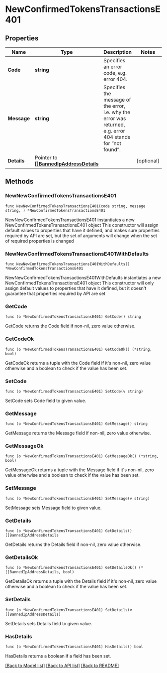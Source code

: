 # NewConfirmedTokensTransactionsE401

## Properties

Name | Type | Description | Notes
------------ | ------------- | ------------- | -------------
**Code** | **string** | Specifies an error code, e.g. error 404. | 
**Message** | **string** | Specifies the message of the error, i.e. why the error was returned, e.g. error 404 stands for “not found”. | 
**Details** | Pointer to [**[]BannedIpAddressDetails**](BannedIpAddressDetails.md) |  | [optional] 

## Methods

### NewNewConfirmedTokensTransactionsE401

`func NewNewConfirmedTokensTransactionsE401(code string, message string, ) *NewConfirmedTokensTransactionsE401`

NewNewConfirmedTokensTransactionsE401 instantiates a new NewConfirmedTokensTransactionsE401 object
This constructor will assign default values to properties that have it defined,
and makes sure properties required by API are set, but the set of arguments
will change when the set of required properties is changed

### NewNewConfirmedTokensTransactionsE401WithDefaults

`func NewNewConfirmedTokensTransactionsE401WithDefaults() *NewConfirmedTokensTransactionsE401`

NewNewConfirmedTokensTransactionsE401WithDefaults instantiates a new NewConfirmedTokensTransactionsE401 object
This constructor will only assign default values to properties that have it defined,
but it doesn't guarantee that properties required by API are set

### GetCode

`func (o *NewConfirmedTokensTransactionsE401) GetCode() string`

GetCode returns the Code field if non-nil, zero value otherwise.

### GetCodeOk

`func (o *NewConfirmedTokensTransactionsE401) GetCodeOk() (*string, bool)`

GetCodeOk returns a tuple with the Code field if it's non-nil, zero value otherwise
and a boolean to check if the value has been set.

### SetCode

`func (o *NewConfirmedTokensTransactionsE401) SetCode(v string)`

SetCode sets Code field to given value.


### GetMessage

`func (o *NewConfirmedTokensTransactionsE401) GetMessage() string`

GetMessage returns the Message field if non-nil, zero value otherwise.

### GetMessageOk

`func (o *NewConfirmedTokensTransactionsE401) GetMessageOk() (*string, bool)`

GetMessageOk returns a tuple with the Message field if it's non-nil, zero value otherwise
and a boolean to check if the value has been set.

### SetMessage

`func (o *NewConfirmedTokensTransactionsE401) SetMessage(v string)`

SetMessage sets Message field to given value.


### GetDetails

`func (o *NewConfirmedTokensTransactionsE401) GetDetails() []BannedIpAddressDetails`

GetDetails returns the Details field if non-nil, zero value otherwise.

### GetDetailsOk

`func (o *NewConfirmedTokensTransactionsE401) GetDetailsOk() (*[]BannedIpAddressDetails, bool)`

GetDetailsOk returns a tuple with the Details field if it's non-nil, zero value otherwise
and a boolean to check if the value has been set.

### SetDetails

`func (o *NewConfirmedTokensTransactionsE401) SetDetails(v []BannedIpAddressDetails)`

SetDetails sets Details field to given value.

### HasDetails

`func (o *NewConfirmedTokensTransactionsE401) HasDetails() bool`

HasDetails returns a boolean if a field has been set.


[[Back to Model list]](../README.md#documentation-for-models) [[Back to API list]](../README.md#documentation-for-api-endpoints) [[Back to README]](../README.md)


